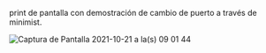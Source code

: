 
print de pantalla con demostración de cambio de puerto a través de minimist.

![Captura de Pantalla 2021-10-21 a la(s) 09 01 44](https://user-images.githubusercontent.com/79757893/138273210-3f84a687-f983-4794-8cb6-15ef136353ea.png)

